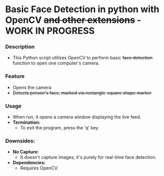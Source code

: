 
 # Basic Face Detection in python with OpenCV ~~and other extensions~~ - WORK IN PROGRESS
 
 ### Description
- This Python script utilizes OpenCV to perform basic ~~face detection~~ function to open one computer's camera.

### Feature
- Opens the camera
- ~~Detects person's face, marked via rectangle-square shape marker~~

### Usage
  - When run, it opens a camera window displaying the live feed.
- **Termination:**
  - To exit the program, press the 'q' key.

### Downsides:
- **No Capture:**
  - It doesn't capture images; it's purely for real-time face detection.
- **Dependencies:** 
  - Requires OpenCV.


